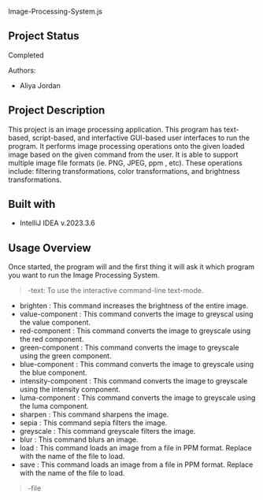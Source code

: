Image-Processing-System.js

## Project Status ##
Completed

Authors: 
  - Aliya Jordan

## Project Description ##
This project is an image processing application. This program has text-based, script-based, 
and interfactive GUI-based user interfaces to run the program. It performs image processing operations onto the given loaded image based on the given command from the user. It is able to support
multiple image file formats (ie. PNG, JPEG, ppm , etc). These operations include: filtering transformations, 
color transformations, and brightness transformations.

## Built with ##
- IntelliJ IDEA v.2023.3.6

## Usage Overview ##
Once started, the program will and the first thing it will ask it which program you want to
run the Image Processing System.
> -text: To use the interactive command-line text-mode.
  - brighten <increment> <filename> : This command increases the brightness of the entire image.
  - value-component <fileName> <newImageName>: This command converts the image to greyscal using the value component.
  - red-component<fileName> <newImageName>: This command converts the image to greyscale using the red component.
  - green-component<fileName> <newImageName>: This command converts the image to greyscale using the green component.
  - blue-component<fileName> <newImageName>: This command converts the image to greyscale using the blue component.
  - intensity-component<fileName> <newImageName>: This command converts the image to greyscale using the intensity component.
  - luma-component<fileName> <newImageName>: This command converts the image to greyscale using the luma component.
  - sharpen <fileName> <newImageName>: This command sharpens the image.
  - sepia <fileName> <newImageName>: This command sepia filters the image.
  - greyscale <fileName> <newImageName>: This command greyscale filters the image.
  - blur <fileName> <newImageName>: This command blurs an image.
  - load <filePath > <filename>: This command loads an image from a file in PPM format. Replace <filename> with the name of the file to load.
  - save <destinationPath> <filename>: This command loads an image from a file in PPM format. Replace <filename> with the name of the file to load.

> -file <script filePath> : To run a script text file

  This allows you to load up a text file that has commands line-by-line. It will
  execute the commands and exit the program. To make sure it worked, look
  at where you wanted the altered image to be saved at.

> space/pressing enter without input: To use GUI mode

  Refer to the USEME file that goes through how to use this mode

## Design ##
This project has a MVC design pattern.
Because of this, this was how the project was broken down to ensure the program ran the efficiently. 
- Implementing the model
   This establishes the image database. This serves as the cache of the images being altered, saved, and loaded.
   Establishes a pixel database. This serves as the database where the pixel data for the image is being stored.
  
- Implementing the view
  This establishes what the user is seeing.
  Here it is able to show the user two different forms: text and gui based
  It efficiently communicates the commands given to it to the controller for processing.
  
- Implementing the controller
  This ensures that the commands for altering an image is established.

  Able to interpret commands from both a gui and text based input.

When it came to implementing the different forms of interacting with this (text, file, or gui based), it involved coding for these seperately. Because of this, the project was broke down as such when it came to addressing the different formats of running the program.
 - Implementing command-line input
    - Establishing a view for the text-based commands.
    - Establishing a controller for the text-based commands.

 - Implementing file-based input
    - Ensuring that the file given is read from the main function, and then calls the text-based interpretation of the commands in the file

  - Implementing gui-based input
     - Ensuring a view for the gui-based commands.
     - Ensuring a controller for the text-based commands
   

## Citations ##
The image used in the USEME, included in the res folder for testing (Godzilla.jpg)
https://www.peakpx.com/en/hd-wallpaper-desktop-aktix 

  

